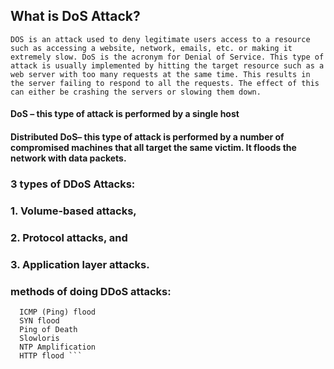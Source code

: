  ## What is DoS Attack?

``` DOS is an attack used to deny legitimate users access to a resource such as accessing a website, network, emails, etc. or making it extremely slow. DoS is the acronym for Denial of Service. This type of attack is usually implemented by hitting the target resource such as a web server with too many requests at the same time. This results in the server failing to respond to all the requests. The effect of this can either be crashing the servers or slowing them down. ```

#### DoS – this type of attack is performed by a single host
#### Distributed DoS– this type of attack is performed by a number of compromised machines that all target the same victim. It floods the network with data packets.

### 3 types of DDoS Attacks:

### 1. Volume-based attacks,
### 2. Protocol attacks, and
### 3. Application layer attacks.

### methods of doing DDoS attacks:

  ``` UDP flood
    ICMP (Ping) flood
    SYN flood
    Ping of Death
    Slowloris
    NTP Amplification
    HTTP flood ```

